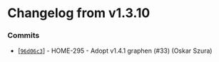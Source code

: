 # Changelog from v1.3.10
### Commits
* [[`96d06c3`](http://github.com/smart-evolution/shpanel/commit/96d06c3d2c7144bd945d99e34210ea3fc322b1b3)] - HOME-295 - Adopt v1.4.1 graphen (#33) (Oskar Szura)